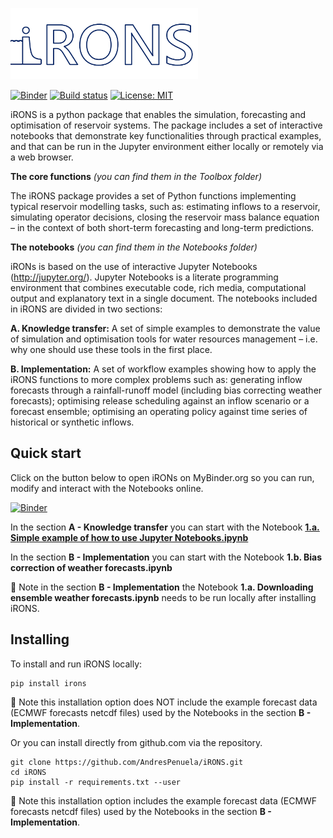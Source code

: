 <left> <img src="iRONS/util/images/iRONS_logo_5.png" width = "300px"><left>
  
[![Binder](https://mybinder.org/badge_logo.svg)](https://mybinder.org/v2/gh/AndresPenuela/iRONS/tree/master/iRONS/Notebooks/master)
[![Build status](https://travis-ci.org/AndresPenuela/iRONS.svg?branch=master)](https://travis-ci.org/pySRURGS/pyGOURGS)
[![License: MIT](https://img.shields.io/badge/License-MIT-yellow.svg)](https://opensource.org/licenses/MIT)

iRONS is a python package that enables the simulation, forecasting and optimisation of reservoir systems. The package includes a set of interactive notebooks that demonstrate key functionalities through practical examples, and that can be run in the Jupyter environment either locally or remotely via a web browser. 

**The core functions** *(you can find them in the Toolbox folder)*

The iRONS package provides a set of Python functions implementing typical reservoir modelling tasks, such as: estimating inflows to a reservoir, simulating operator decisions, closing the reservoir mass balance equation – in the context of both short-term forecasting and long-term predictions.

**The notebooks** *(you can find them in the Notebooks folder)*

iRONs is based on the use of interactive Jupyter Notebooks (http://jupyter.org/). Jupyter Notebooks is a literate programming environment that combines executable code, rich media, computational output and explanatory text in a single document. 
The notebooks included in iRONS are divided in two sections:

**A.	Knowledge transfer:** A set of simple examples to demonstrate the value of simulation and optimisation tools for water resources management – i.e. why one should use these tools in the first place. 

**B.	Implementation:** A set of workflow examples showing how to apply the iRONS functions to more complex problems such as: generating inflow forecasts through a rainfall-runoff model (including bias correcting weather forecasts); optimising release scheduling against an inflow scenario or a forecast ensemble; optimising an operating policy against time series of historical or synthetic inflows.

## Quick start

Click on the button below to open iRONs on MyBinder.org so you can run, modify and interact with the Notebooks online. 

[![Binder](https://mybinder.org/badge_logo.svg)](https://mybinder.org/v2/gh/AndresPenuela/iRONS.git/master)

In the section **A - Knowledge transfer** you can start with the Notebook [**1.a. Simple example of how to use Jupyter Notebooks.ipynb**](https://mybinder.org/v2/gh/AndresPenuela/iRONS/master?urlpath=lab/tree/iRONS/Notebooks/A%20-%20Knowledge%20transfer/1.a.%20Simple%20example%20of%20how%20to%20use%20Jupyter%20Notebooks.ipynb)

In the section **B - Implementation** you can start with the Notebook **1.b. Bias correction of weather forecasts.ipynb**

🚨 Note in the section **B - Implementation** the Notebook **1.a. Downloading ensemble weather forecasts.ipynb** needs to be run locally after installing iRONS.

## Installing

To install and run iRONS locally:

```sh
pip install irons
```
🚨 Note this installation option does NOT include the example forecast data (ECMWF forecasts netcdf files) used by the Notebooks in the section **B - Implementation**.

Or you can install directly from github.com via the repository.

```
git clone https://github.com/AndresPenuela/iRONS.git
cd iRONS
pip install -r requirements.txt --user
```
🚨 Note this installation option includes the example forecast data (ECMWF forecasts netcdf files) used by the Notebooks in the section **B - Implementation**.
